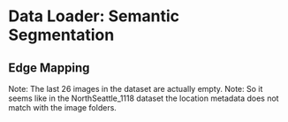 # Data Loader: Semantic Segmentation

## Edge Mapping

Note: The last 26 images in the dataset are actually empty.
Note: So it seems like in the NorthSeattle_1118 dataset the location metadata does not match with the image folders.